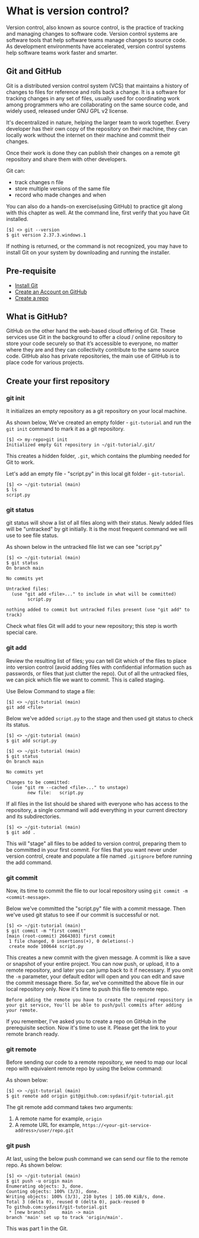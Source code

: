 # What is version control?

Version control, also known as source control, is the practice of tracking and managing changes to software code. Version control systems are software tools that help software teams manage changes to source code. As development environments have accelerated, version control systems help software teams work faster and smarter.

## Git and GitHub

Git is a distributed version control system (VCS) that maintains a history of changes to files for reference and rolls back a change. It is a software for tracking changes in any set of files, usually used for coordinating work among programmers who are collaborating on the same source code, and widely used, released under GNU GPL v2 license.

It's decentralized in nature, helping the larger team to work together. Every developer has their own copy of the repository on their machine, they can locally work without the internet on their machine and commit their changes.

Once their work is done they can publish their changes on a remote git repository and share them with other developers.

Git can:

- track changes n file
- store multiple versions of the same file
- record who made changes and when

You can also do a hands-on exercise(using GitHub) to practice git along with this chapter as well. At the command line, first verify that you have Git installed.

```console
[$] <> git --version
$ git version 2.37.3.windows.1
```

If nothing is returned, or the command is not recognized, you may have to install Git on your system by downloading and running the installer.

## Pre-requisite

- [Install Git](https://git-scm.com/downloads)
- [Create an Account on GitHub](https://wikihow.com/Create-an-Account-on-GitHub)
- [Create a repo](https://docs.github.com/en/get-started/quickstart/create-a-repo)

## What is GitHub?

GitHub on the other hand the web-based cloud offering of Git. These services use Git in the background to offer a cloud / online repository to store your code securely so that it’s accessible to everyone, no matter where they are and they can collectivity contribute to the same source code. GitHub also has private repositories, the main use of GitHub is to place code for various projects.

## Create your first repository

### git init

It initializes an empty repository as a git repository on your local machine.

As shown below, We've created an empty folder - `git-tutorial` and run the `git init` command to mark it as a git repository.

```console
[$] <> my-repo>git init
Initialized empty Git repository in ~/git-tutorial/.git/
```

This creates a hidden folder, `.git`, which contains the plumbing needed for Git to work.

Let's add an empty file - "script.py" in this local git folder - `git-tutorial`.

```console
[$] <> ~/git-tutorial (main)
$ ls
script.py
```

### git status

git status will show a list of all files along with their status. Newly added files will be "untracked" by git initially. It is the most frequent command we will use to see file status.

As shown below in the untracked file list we can see "script.py"

```console
[$] <> ~/git-tutorial (main)
$ git status 
On branch main

No commits yet

Untracked files:
  (use "git add <file>..." to include in what will be committed)
        script.py

nothing added to commit but untracked files present (use "git add" to track)
```

Check what files Git will add to your new repository; this step is worth special care.

### git add

Review the resulting list of files; you can tell Git which of the files to place into version control (avoid adding files with confidential information such as passwords, or files that just clutter the repo). Out of all the untracked files, we can pick which file we want to commit. This is called staging.

Use Below Command to stage a file:

```console
[$] <> ~/git-tutorial (main)
git add <file>
```

Below we've added `script.py` to the stage and then used git status to check its status.

```console
[$] <> ~/git-tutorial (main)
$ git add script.py 

[$] <> ~/git-tutorial (main)
$ git status
On branch main

No commits yet

Changes to be committed:
  (use "git rm --cached <file>..." to unstage)
        new file:   script.py
```

If all files in the list should be shared with everyone who has access to the repository, a single command will add everything in your current directory and its subdirectories.

```console
[$] <> ~/git-tutorial (main)
$ git add .
```

This will "stage" all files to be added to version control, preparing them to be committed in your first commit. For files that you want never under version control, create and populate a file named `.gitignore` before running the add command.

### git commit

Now, its time to commit the file to our local repository using  `git commit -m <commit-message>`.

Below we've committed the "script.py" file with a commit message. Then we've used git status to see if our commit is successful or not.

```console
[$] <> ~/git-tutorial (main)
$ git commit -m "first commit"
[main (root-commit) 2664303] first commit
 1 file changed, 0 insertions(+), 0 deletions(-)
 create mode 100644 script.py

```

This creates a new commit with the given message. A commit is like a save or snapshot of your entire project. You can now push, or upload, it to a remote repository, and later you can jump back to it if necessary. If you omit the `-m` parameter, your default editor will open and you can edit and save the commit message there. So far, we've committed the above file in our local repository only. Now it's time to push this file to remote repo.

```{Note}
Before adding the remote you have to create the required repository in your git service, You'll be able to push/pull commits after adding your remote.
```

If you remember, I've asked you to create a repo on GitHub in the prerequisite section. Now it's time to use it. Please get the link to your remote branch ready.

### git remote

Before sending our code to a remote repository, we need to map our local repo with equivalent remote repo by using the below command:

As shown below:

```console
[$] <> ~/git-tutorial (main)
$ git remote add origin git@github.com:sydasif/git-tutorial.git
```

The git remote add command takes two arguments:

1. A remote name for example, `origin`
2. A remote URL for example, `https://<your-git-service-address>/user/repo.git`

### git push

At last, using the below push command we can send our file to the remote repo. As shown below:

```console
[$] <> ~/git-tutorial (main)
$ git push -u origin main
Enumerating objects: 3, done.
Counting objects: 100% (3/3), done.
Writing objects: 100% (3/3), 210 bytes | 105.00 KiB/s, done.
Total 3 (delta 0), reused 0 (delta 0), pack-reused 0
To github.com:sydasif/git-tutorial.git
 * [new branch]      main -> main
branch 'main' set up to track 'origin/main'.

```

This was part 1 in the Git.
